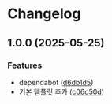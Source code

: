 # Changelog

## 1.0.0 (2025-05-25)


### Features

* dependabot ([d6db1d5](https://github.com/MontyCoder0701/nextjs-starter/commit/d6db1d5d11ecbda247479e340f73a139c07db870))
* 기본 템플릿 추가 ([c06d50d](https://github.com/MontyCoder0701/nextjs-starter/commit/c06d50da4c986b80c0cdf8a111fae9e0170db3dd))
